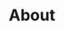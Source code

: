 ---
title: "About"
seo_options:
  description: 
  featured_image:
  og_type: 
  canonical_link:
hero:
  title: "Organization"
  background_image: "/images/bg/home-2.jpg"
content_blocks:
  - _bookshop_name: "start"
    preheading: "What we are"
    heading: "Contributors to Open Knowledge"
    text: "We are contributing to Open Knowledge, Open Source Projects in Tamil Language. "
    image_path: "/images/bg/home-7.jpg"
    button:
      text: "Contact Us"
      url: "/contact/"
  - _bookshop_name: "numbers"
    sections:
      - title: "Our Mission"
        text: "To ensure that the use of Tamil language is advanced, parallel to social economic and scientific development and to provide knowledge and resources free and open to all."
      - title: "Vision"
        text: "An environment where all virtual resource, tools and knowledge related to Tamil Language and ethnic groups, are accessible free and open to all."
      - title: "Our Approach"
        text: "Encourage contributions for various Open Knowledge projects to create a better future, for all the human in the world."
  - _bookshop_name: "counter_dark"
    numbers:
      - icon: "ti-book"
        number: 860
        suffix: "+"
        text: "Ebooks Published"
      - icon: "ti-download"
        number: 16.65
        suffix: "M"
        text: "Downloads Worldwide"
      - icon: "ti-pencil-alt"
        number: 1721
        suffix: ""
        text: "Articles on FOSS in Tamil"
      - icon: "ti-help-alt"
        number: 5300
        suffix: ""
        text: "Posts on Forum"
  - _bookshop_name: "team"
    preheading: "Our Team"
    heading: "Expert Team member to get best service"
    people:
      - name: "Natkeeran Ledchumykanthan"
        image: "/images/team/natkeeran.jpg"
        role: "Director"
#        facebook: "themefisher"
#        twitter: "themefisher"
#        instagram: "themefisher"
        linkedin: "natkeeran-kanthan-70931618"
      - name: "Dr. Venkat Venkatramanan "
        image: "/images/team/venkat.jpeg"
        role: "Director"
#       facebook: "themefisher"
#        twitter: "themefisher"
#        instagram: "themefisher"
        linkedin: "torvenkat"
      - name: "Jay Varatharajan"
        image: "/images/team/jay.jpg"
        role: "Director"
        facebook: "themefisher"
        twitter: "themefisher"
        instagram: "themefisher"
        linkedin: "themefisher"
      - name: "Shrinivasan Thanigachalam"
        image: "/images/team/shrini.jpg"
        role: "Director"
#        facebook: "themefisher"
        twitter: "tshrinivasan"
#        instagram: "themefisher"
        linkedin: "tshrinivasan"
#      - name: "Peter Odin"
#        image: "/images/team/team-5.jpg"
#        role: "App Developer"
#        facebook: "themefisher"
#        twitter: "themefisher"
#        instagram: "themefisher"
#        linkedin: "themefisher"
#      - image: "/images/team/team-6.jpg"
#        name: "David Spensor"
#        role: "Project Manager"
#        facebook: "themefisher"
#        twitter: "themefisher"
#        instagram: "themefisher"
#        linkedin: "themefisher"
---